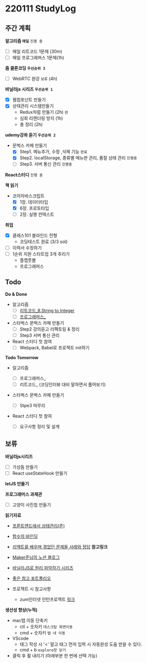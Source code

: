 # 220111 StudyLog

## **주간 계획**

**알고리즘 `매일`** `진행 중`

- [ ] 매일 리트코드 1문제 (30m)
- [ ] 매일 프로그래머스 1문제(1h)

**줌 클론코딩 `우선순위 3`**

- [ ] WebRTC 완강 `보류` (4h)

**바닐라js 시리즈 `우선순위 1`**

- [x] 웹컴포넌트 만들기
- [x] 상태관리 시스템만들기
  - Redux처럼 만들기 (2h) `완`
  - 심회 리렌더링 방지 (1h)
  - 총 정리 (2h)

**udemy강좌 듣기 `우선순위 2`**

- 문벅스 카페 만들기
  - [x] Step1. 메뉴추가, 수정 ,삭제 기능 `완료`
  - [x] Step2. localStorage, 종류별 메뉴판 관리, 품절 상태 관리 `진행중`
  - [ ] Step3. 서버 통신 관리 `진행중`

**React스터디** `진행 중`

**책 읽기**

- 코어자바스크립트
  - [x] 1장. 데이터타입
  - [x] 6장. 프로토타입
  - [ ] 2장. 실행 컨텍스트

**취업**

- [x] 클래스101 블라인드 전형
  - 코딩테스트 완료 (3/3 sol)
- [ ] 이력서 수정하기
- [ ] 1순위 지원 스타트업 3개 추리기
  - 플랩풋볼
  - 프로그래머스

## **Todo**

**Do & Done**

- 알고리즘
  - [ ] [리트코드\_8.String to Integer]()
  - [ ] [프로그래머스\_]()
- 스타벅스 문벅스 카페 만들기
  - [ ] Step2 강의듣고 리팩토링 & 정리
  - [ ] Step3 서버 통신 관리
- React 스터디 첫 참여
  - [ ] Webpack, Babel로 프로젝트 init하기

**Todo Tomorrow**

- 알고리즘

  - [ ] 프로그래머스\_
  - [ ] 리트코드\_ (코딩인터뷰 대비 말하면서 풀어보기)

- 스타벅스 문벅스 카페 만들기

  - [ ] Stpe3 마무리

- React 스터디 첫 참여
  - [ ] 요구사항 정리 및 설계

## **보류**

**바닐라js시리즈**

- [ ] 가상돔 만들기
- [ ] React useStateHook 만들기

**letJS 만들기**

**프로그래머스 과제관**

- [ ] 고양이 사진첩 만들기

**읽기자료**

- [프론트엔드에서 상태관리(준)](https://blog.makerjun.com/bebaa351-86b0-44a1-8a55-d3e239d3c238)
- [함수의 바인딩](https://ko.javascript.info/bind)
- [리액트를 배우며 겪었던 문제들 사례와 정답](React-questions)
  **참고링크**

- [Maker준님의 노션 블로그](https://blog.makerjun.com/)
- [바닐라JS로 원리 파악하기 시리즈](https://junilhwang.github.io/TIL/Javascript/Design/Vanilla-JS-Component/#_1-%E1%84%87%E1%85%AE%E1%86%AF%E1%84%91%E1%85%A7%E1%86%AB%E1%84%92%E1%85%A1%E1%86%B7%E1%84%8B%E1%85%B3%E1%86%AF-%E1%84%80%E1%85%A1%E1%86%B7%E1%84%8C%E1%85%B5%E1%84%92%E1%85%A1%E1%84%80%E1%85%B5)
- [좋은 참고 포트폴리오](https://tulip-primula-da4.notion.site/f2febd84e3be40f5a00374807ad7eba2)
- 프로젝트 시 참고사항
  - zum인터넷 인턴프로젝트 [링크](https://zuminternet.github.io/zum-front-investing-clone/)

**생산성 향상(누적)**

- mac탭 이동 단축키
  - ctl + 숫자키 `데스크탑 화면이동`
  - cmd + 숫자키 `탭 내 이동`
- VScode
  - 태그 작성 시 '<' 말고 태그 먼저 입력 시 자동완성 도움 받을 수 있다.
  - cmd + b `explore창 닫기`
- 클릭 후 휠 내리기 (아래부분 한 번에 선택 가능)
